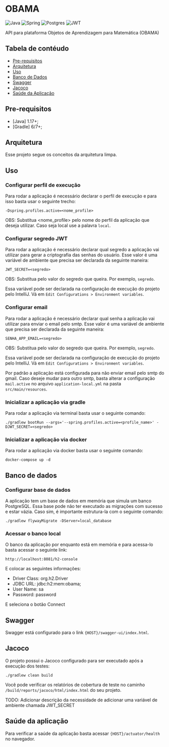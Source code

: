 # OBAMA

![Java](https://img.shields.io/badge/java-%23ED8B00.svg?style=for-the-badge&logo=openjdk&logoColor=white)
![Spring](https://img.shields.io/badge/spring-%236DB33F.svg?style=for-the-badge&logo=spring&logoColor=white)
![Postgres](https://img.shields.io/badge/postgres-%23316192.svg?style=for-the-badge&logo=postgresql&logoColor=white)
![JWT](https://img.shields.io/badge/JWT-black?style=for-the-badge&logo=JSON%20web%20tokens)

API para plataforma Objetos de Aprendizagem para Matemática (OBAMA)

## Tabela de contéudo

- [Pre-requisitos](#pre-requisitos)
- [Arquitetura](#arquitetura)
- [Uso](#uso)
- [Banco de Dados](#banco-de-dados)
- [Swagger](#swagger)
- [Jacoco](#jacoco)
- [Saúde da Aplicação](#saúde-da-aplicação)

## Pre-requisitos
* [Java] 1.17+;
* [Gradle] 6/7+;

## Arquitetura

Esse projeto segue os conceitos da arquitetura limpa.

## Uso

### Configurar perfil de execução

Para rodar a aplicação é necessário declarar o perfil de execução e para isso basta usar o seguinte trecho:

```
-Dspring.profiles.active=<nome_profile>
```

OBS: Substitua <nome_profile> pelo nome do perfil da aplicação que deseja utilizar. Caso seja local use a palavra `local`.

### Configurar segredo JWT

Para rodar a aplicação é necessário declarar qual segredo a aplicação vai utilizar para gerar a criptografia das senhas do usuário. Esse valor é uma variável de ambiente que precisa ser declarada da seguinte maneira:

```
JWT_SECRET=<segredo>
```

OBS: Substitua <segredo> pelo valor do segredo que queira. Por exemplo, `segredo`.

Essa variável pode ser declarada na configuração de execução do projeto pelo IntelliJ. Vá em `Edit Configurations > Environment variables`.

### Configurar email

Para rodar a aplicação é necessário declarar qual senha a aplicação vai utilizar para enviar o email pelo smtp. Esse valor é uma variável de ambiente que precisa ser declarada da seguinte maneira:

```
SENHA_APP_EMAIL=<segredo>
```

OBS: Substitua <segredo> pelo valor do segredo que queira. Por exemplo, `segredo`.

Essa variável pode ser declarada na configuração de execução do projeto pelo IntelliJ. Vá em `Edit Configurations > Environment variables`.

Por padrão a aplicação está configurada para não enviar email pelo smtp do gmail. Caso deseje mudar para outro smtp, basta alterar a configuração `mail.active` no arquivo `application-local.yml` na pasta `src/main/resources`.

### Inicializar a aplicação via gradle

Para rodar a aplicação via terminal basta usar o seguinte comando:

```
./gradlew bootRun --args='--spring.profiles.active=<profile_name>' -DJWT_SECRET=<segredo>
```

### Inicializar a aplicação via docker

Para rodar a aplicação via docker basta usar o seguinte comando:

```shell
docker-compose up -d
```

## Banco de dados

### Configurar base de dados

A aplicação tem um base de dados em memória que simula um banco PostgreSQL. Essa base  pode não ter executado as migrações com sucesso e estar vázia. Caso sim, é importante estrutura-la com o seguinte comando:

```shell
./gradlew flywayMigrate -DServer=local_database
```

### Acessar o banco local

O banco da aplicação por enquanto está em memória e para acessa-lo basta acessar o seguinte link:

```
http://localhost:8081/h2-console
```

E colocar as seguintes informações:

- Driver Class: org.h2.Driver
- JDBC URL: jdbc:h2:mem:obama;
- User Name: sa
- Password: password

E seleciona o botão Connect

## Swagger

Swagger está configurado para o link `{HOST}/swagger-ui/index.html`.

## Jacoco

O projeto possui o Jacoco configurado para ser executado após a execução dos testes:

```
./gradlew clean build
```

Você pode verificar os relatórios de cobertura de teste no caminho `/build/reports/jacoco/html/index.html` do seu projeto.


TODO: Adicionar descrição da necessidade de adicionar uma variável de ambiente chamada JWT_SECRET

## Saúde da aplicação

Para verificar a saúde da aplicação basta acessar `{HOST}/actuator/health` no navegador.
